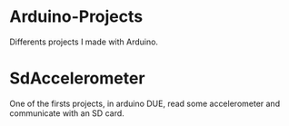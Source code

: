 # Arduino-Projects
Differents projects I made with Arduino.


# SdAccelerometer
One of the firsts projects, in arduino DUE, read some accelerometer and communicate with an SD card.
